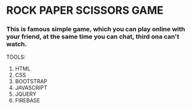 # ROCK PAPER SCISSORS GAME

### This is famous simple game, which you can play online with your friend, at the same time you can chat, third ona can't watch.

TOOLS:
1. HTML 
2. CSS 
3. BOOTSTRAP 
4. JAVASCRIPT
5. JQUERY 
6. FIREBASE
